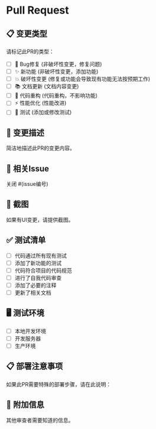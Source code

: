 # Pull Request

## 📋 变更类型
请标记此PR的类型：
- [ ] 🐛 Bug修复 (非破坏性变更，修复问题)
- [ ] ✨ 新功能 (非破坏性变更，添加功能)
- [ ] 💥 破坏性变更 (修复或功能会导致现有功能无法按预期工作)
- [ ] 📚 文档更新 (文档内容变更)
- [ ] 🎨 代码重构 (代码重构，不影响功能)
- [ ] ⚡ 性能优化 (性能改进)
- [ ] 🧪 测试 (添加或修改测试)

## 📝 变更描述
简洁地描述此PR的变更内容。

## 🔗 相关Issue
关闭 #(issue编号)

## 📸 截图
如果有UI变更，请提供截图。

## ✅ 测试清单
- [ ] 代码通过所有现有测试
- [ ] 添加了新功能的测试
- [ ] 代码符合项目的代码规范
- [ ] 进行了自我代码审查
- [ ] 添加了必要的注释
- [ ] 更新了相关文档

## 🖥️ 测试环境
- [ ] 本地开发环境
- [ ] 开发服务器
- [ ] 生产环境

## 📋 部署注意事项
如果此PR需要特殊的部署步骤，请在此说明：

## 📝 附加信息
其他审查者需要知道的信息。
